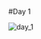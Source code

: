 #Day 1

![day_1](https://github.com/AhmedHassanHamid/100DaysCSS/assets/80314524/a53a9a2c-24b9-4c34-8164-c9dd3d9cd926)

